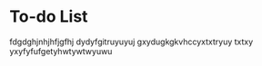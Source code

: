 # To-do List
fdgdghjnhjhfjgfhj
dydyfgitruyuyuj
gxydugkgkvhccyxtxtryuy
txtxy
yxyfyfufgetyhwtywtwyuwu
